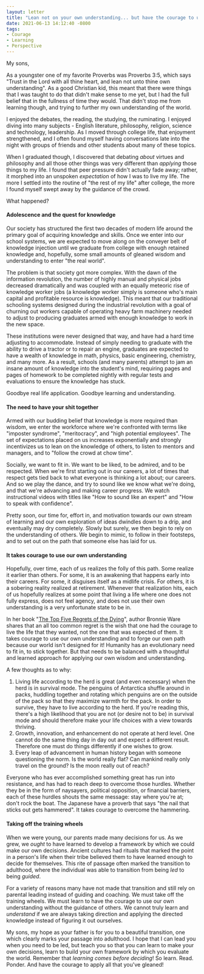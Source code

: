 ```yaml
---
layout: letter
title: "Lean not on your own understanding... but have the courage to use it"
date: 2021-06-13 14:12:40 -0800
tags:
- Courage
- Learning
- Perspective
---
```

My sons,

As a youngster one of my favorite Proverbs was Proverbs 3:5, which says "Trust in the Lord with all thine heart, and lean not unto thine own understanding". As a good Christian kid, this meant that there were things that I was taught to do that didn't make sense to me yet, but I had the full belief that in the fullness of time they would. That didn't stop me from learning though, and trying to further my own understanding of the world.

I enjoyed the debates, the reading, the studying, the ruminating. I enjoyed diving into many subjects - English literature, philosophy, religion, science and technology, leadership. As I moved through college life, that enjoyment strengthened, and I often found myself having conversations late into the night with groups of friends and other students about many of these topics.

When I graduated though, I discovered that debating *about* virtues and philosophy and all those other things was very different than *applying* those things to my life. I found that peer pressure didn't actually fade away; rather, it morphed into an unspoken *expectation* of how I was to live my life. The more I settled into the routine of "the rest of my life" after college, the more I found myself swept away by the guidance of the crowd.

What happened?

#### Adolescence and the quest for knowledge
Our society has structured the first two decades of modern life around the primary goal of acquiring knowledge and skills. Once we enter into our school systems, we are expected to move along on the conveyer belt of knowledge injection until we graduate from college with enough retained knowledge and, hopefully, some small amounts of gleaned wisdom and understanding to enter "the real world".

The problem is that society got more complex. With the dawn of the information revolution, the number of highly manual and physical jobs decreased dramatically and was coupled with an equally meteoric rise of knowledge worker jobs (a knowledge worker simply is someone who's main capital and profitable resource is knowledge). This meant that our traditional schooling systems designed during the industrial revolution with a goal of churning out workers capable of operating heavy farm machinery needed to adjust to producing graduates armed with enough knowledge to work in the new space.

These institutions were never designed that way, and have had a hard time adjusting to accommodate. Instead of simply needing to graduate with the ability to drive a tractor or to repair an engine, graduates are expected to have a wealth of knowledge in math, physics, basic engineering, chemistry, and many more. As a result, schools (and many parents) attempt to jam an insane amount of knowledge into the student's mind, requiring pages and pages of homework to be completed nightly with regular tests and evaluations to ensure the knowledge has stuck.

Goodbye real life application. Goodbye learning and understanding.

#### The need to have your shit together
Armed with our budding belief that knowledge is more required than wisdom, we enter the workforce where we're confronted with terms like "imposter syndrome", "meritocracy", and "high potential employees". The set of expectations placed on us increases exponentially and strongly incentivizes us to lean on the knowledge of others, to listen to mentors and managers, and to "follow the crowd at chow time".

Socially, we want to fit in. We want to be liked, to be admired, and to be respected. When we're first starting out in our careers, a lot of times that respect gets tied back to what everyone is thinking a lot about; our careers. And so we play the dance, and try to sound like we know what we're doing, and that we're advancing and making career progress. We watch instructional videos with titles like "How to sound like an expert" and "How to speak with confidence".

Pretty soon, our time for, effort in, and motivation towards our own stream of learning and our own exploration of ideas dwindles down to a drip, and eventually may dry completely. Slowly but surely, we then begin to rely on the understanding of others. We begin to mimic, to follow in their footsteps, and to set out on the path that someone else has laid for us.

#### It takes courage to use our own understanding
Hopefully, over time, each of us realizes the folly of this path. Some realize it earlier than others. For some, it is an awakening that happens early into their careers. For some, it disguises itself as a midlife crisis. For others, it is a sobering reality realized at retirement. Whenever that realization hits, each of us hopefully realizes at some point that living a life where one does not fully express, does not feel agency, and does not use their own understanding is a very unfortunate state to be in.

In her book "[The Top Five Regrets of the Dying](https://www.amazon.com/Top-Five-Regrets-Dying-Transformed/dp/140194065X)", author Bronnie Ware shares that an all too common regret is the wish that one had the courage to live the life that they wanted, not the one that was expected of them. It takes courage to use our own understanding and to forge our own path because our world isn't designed for it! Humanity has an evolutionary need to fit in, to stick together. But that needs to be balanced with a thoughtful and learned approach for applying our own wisdom and understanding.

A few thoughts as to why:

1. Living life according to the herd is great (and even necessary) when the herd is in survival mode. The penguins of Antarctica shuffle around in packs, huddling together and rotating which penguins are on the outside of the pack so that they maximize warmth for the pack. In order to survive, they have to live according to the herd. If you're reading this, there's a high likelihood that you are not (or desire not to be) in survival mode and should therefore make your life choices with a view towards thriving.
2. Growth, innovation, and enhancement do not operate at herd level. One cannot do the same thing day in day out and expect a different result. Therefore one must do things differently if one wishes to grow.
3. Every leap of advancement in human history began with someone questioning the norm. Is the world really flat? Can mankind really only travel on the ground? Is the moon really out of reach?

Everyone who has ever accomplished something great has run into resistance, and has had to reach deep to overcome those hurdles. Whether they be in the form of naysayers, political opposition, or financial barriers, each of these hurdles shouts the same message: stay where you're at; don't rock the boat. The Japanese have a proverb that says "the nail that sticks out gets hammered". It takes courage to overcome the hammering.

#### Taking off the training wheels
When we were young, our parents made many decisions for us. As we grew, we *ought* to have learned to develop a framework by which we could make our own decisions. Ancient cultures had rituals that marked the point in a person's life when their tribe believed them to have learned enough to decide for themselves. This rite of passage often marked the transition to adulthood, where the individual was able to transition from being *led* to being *guided*.

For a variety of reasons many have not made that transition and still rely on parental leading instead of guiding and coaching. We must take off the training wheels. We must learn to have the courage to use our own understanding without the guidance of others. We cannot truly learn and *understand* if we are always taking direction and applying the directed knowledge instead of figuring it out ourselves.

My sons, my hope as your father is for you to a beautiful transition, one which clearly marks your passage into adulthood. I hope that I can lead you when you need to be led, but teach you so that you can learn to make your own decisions, learn to build your own framework by which you evaluate the world. Remember that *learning comes before deciding*! So learn. Read. Ponder. And have the courage to apply all that you've gleaned!
